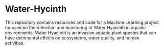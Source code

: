 # Water-Hycinth
This repository contains resources and code for a Machine Learning project focused on the detection and monitoring of Water Hyacinth in aquatic environments. Water Hyacinth is an invasive aquatic plant species that can have detrimental effects on ecosystems, water quality, and human activities.
